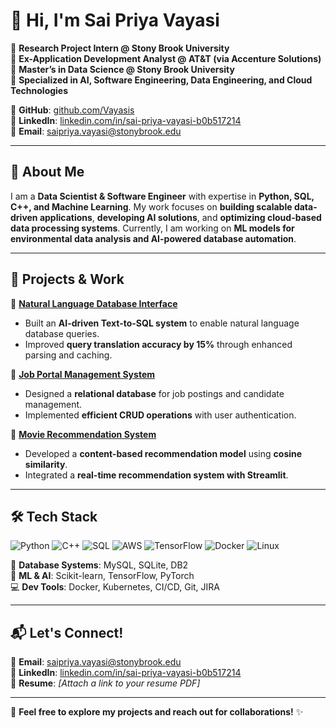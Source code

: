 # 👋 Hi, I'm Sai Priya Vayasi

🔹 **Research Project Intern @ Stony Brook University**  
🔹 **Ex-Application Development Analyst @ AT&T (via Accenture Solutions)**  
🔹 **Master’s in Data Science @ Stony Brook University**  
🔹 **Specialized in AI, Software Engineering, Data Engineering, and Cloud Technologies**  

📍 **GitHub**: [github.com/Vayasis](https://github.com/Vayasis)  
📍 **LinkedIn**: [linkedin.com/in/sai-priya-vayasi-b0b517214](https://www.linkedin.com/in/sai-priya-vayasi-b0b517214/)  
📍 **Email**: saipriya.vayasi@stonybrook.edu  

---

## 🚀 **About Me**
I am a **Data Scientist & Software Engineer** with expertise in **Python, SQL, C++, and Machine Learning**. My work focuses on **building scalable data-driven applications**, **developing AI solutions**, and **optimizing cloud-based data processing systems**. Currently, I am working on **ML models for environmental data analysis and AI-powered database automation**.

---

## 📂 **Projects & Work**
🔹 **[Natural Language Database Interface](https://github.com/Vayasis/nl-db-interface)**  
   - Built an **AI-driven Text-to-SQL system** to enable natural language database queries.  
   - Improved **query translation accuracy by 15%** through enhanced parsing and caching.  

🔹 **[Job Portal Management System](https://github.com/Vayasis/job-portal)**  
   - Designed a **relational database** for job postings and candidate management.  
   - Implemented **efficient CRUD operations** with user authentication.  

🔹 **[Movie Recommendation System](https://github.com/Vayasis/movie-recommender)**  
   - Developed a **content-based recommendation model** using **cosine similarity**.  
   - Integrated a **real-time recommendation system with Streamlit**.  

---

## 🛠 **Tech Stack**
![Python](https://img.shields.io/badge/Python-3776AB?style=for-the-badge&logo=python&logoColor=white)
![C++](https://img.shields.io/badge/C++-00599C?style=for-the-badge&logo=cplusplus&logoColor=white)
![SQL](https://img.shields.io/badge/SQL-4479A1?style=for-the-badge&logo=postgresql&logoColor=white)
![AWS](https://img.shields.io/badge/AWS-232F3E?style=for-the-badge&logo=amazonaws&logoColor=white)
![TensorFlow](https://img.shields.io/badge/TensorFlow-FF6F00?style=for-the-badge&logo=tensorflow&logoColor=white)
![Docker](https://img.shields.io/badge/Docker-2496ED?style=for-the-badge&logo=docker&logoColor=white)
![Linux](https://img.shields.io/badge/Linux-FCC624?style=for-the-badge&logo=linux&logoColor=black)

📡 **Database Systems**: MySQL, SQLite, DB2  
🔧 **ML & AI**: Scikit-learn, TensorFlow, PyTorch  
💻 **Dev Tools**: Docker, Kubernetes, CI/CD, Git, JIRA  

---

## 📬 **Let's Connect!**
📧 **Email**: saipriya.vayasi@stonybrook.edu  
💼 **LinkedIn**: [linkedin.com/in/sai-priya-vayasi-b0b517214](https://www.linkedin.com/in/sai-priya-vayasi-b0b517214/)  
📜 **Resume**: *[Attach a link to your resume PDF]*  

---

🚀 **Feel free to explore my projects and reach out for collaborations!** ✨

